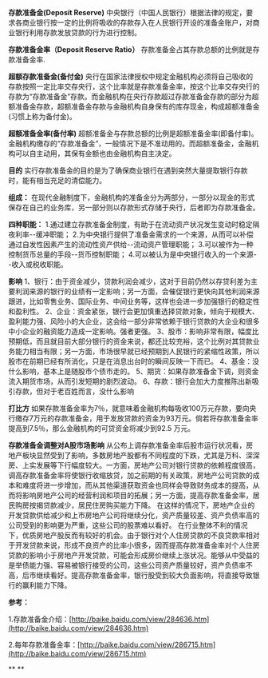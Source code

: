 <!---
markmeta_author: wongoo
markmeta_date: 2010-11-19 12:15:46
slug: deposit-reserve
markmeta_title: 存款准备金
wordpress_id: 12
markmeta_categories: Knowledge
-->

**存款准备金(Deposit Reserve)**
中央银行（中国人民银行）根据法律的规定，要求各商业银行按一定的比例将吸收的存款存入在人民银行开设的准备金账户，对商业银行利用存款发放贷款的行为进行控制。

**存款准备金率（Deposit Reserve Ratio）**
存款准备金占其存款总额的比例就是存款准备金率.

**超额存款准备金(备付金)**
央行在国家法律授权中规定金融机构必须将自己吸收的存款按照一定比率交存央行，这个比率就是存款准备金率，按这个比率交存央行的存款为“存款准备金”存款。而金融机构在央行存款超过存款准备金存款的部分为超额准备金存款，超额准备金存款与金融机构自身保有的库存现金，构成超额准备金(习惯上称为备付金)。

**超额准备金率(备付率)**
超额准备金与存款总额的比例是超额准备金率(即备付率)。金融机构缴存的“存款准备金”，一般情况下是不准动用的。而超额准备金，金融机构可以自主动用，其保有金额也由金融机构自主决定。

**目的**
实行存款准备金的目的是为了确保商业银行在遇到突然大量提取银行存款时，能有相当充足的清偿能力。

**组成：**
在现代金融制度下，金融机构的准备金分为两部分，一部分以现金的形式保存在自己的业务库，另一部分则以存款形式存储于央行，后者即为存款准备金。

**四种职能：**
1.通过建立存款准备金制度，有助于在流动资产状况发生变动时稳定隔夜利率--缓冲职能；
2.为中央银行提供了准备金需求的一个来源，从而可以补偿通过自发性因素产生的流动性资产供给--流动资产管理职能；
3.可以被作为一种控制货币总量的手段--货币控制职能；
4.可以被认为是中央银行收入的一个来源--收入或税收职能。

**影响**
1、银行：由于资金减少，贷款利润会减少，这对于目前仍然以存贷利差为主要利润来源的银行的业绩有一定影响；另一方面，会催促银行更快向其他利润来源跟进，比如零售业务、国际业务、中间业务等，这样也会进一步加强银行的稳定性和盈利性。
2、企业：资金紧张，银行会更加慎重选择贷款对象，倾向于规模大、盈利能力强、风险小的大企业，这会给一部分非常依赖于银行贷款的大企业和很多中小企业的融资能力造成一定影响。强者更强。
3、股市：影响非常有限，幅度比预期低，而且就目前大部分银行的资金来说，都还比较充裕，这个比例对其贷款业务能力相当有限；另一方面，市场很早就已经预期到人民银行的紧缩性政策，所以股市在前期已经有所消化，只是在消息出台时的瞬间反映一下而已。
4、基金：没什么影响，基本上是随股市个债市走的。
5、期货：如果存款准备金下调，则资金流入期货市场，从而引发短期的剧烈波动。
6、存款：银行会加大力度推陈出新吸引存款，但对于老百姓而言，没什么影响

**打比方**
如果存款准备金率为7％，就意味着金融机构每吸收100万元存款，要向央行缴存7万元的存款准备金，用于发放贷款的资金为93万元。倘若将存款准备金率提高到7.5％，那么金融机构的可贷资金将减少到92.5 万元。

**存款准备金调整对A股市场影响**
从公布上调存款准备金率后股市运行状况看，房地产板块显然受到了影响，多数房地产股都有不同程度的下跌，尤其是万科、深深房、上实发展等下行幅度较大。一方面，房地产公司对银行贷款的依赖程度很高，调高存款准备金率将使银行收缩放贷，加之前期的有关政策，房地产公司贷款的成本和难度将进一步增加，而从其他渠道获取资金也同样会导致财务成本的提高，从而将影响房地产公司的经营利润和项目的拓展；另一方面，提高存款准备金率，居民购房按揭贷款减少，居民住房购买能力下降。
在这样的情况下，房地产企业的开发贷款供给减少和上市房地产公司将继续分化，资产质量较差、资产负债率高的公司受到的影响更为严重，这些公司的股票难以看好。
在行业整体不利的情况下，优质房地产股反而有较好的机会。由于银行对个人住房贷款的不良贷款率相对于开发贷款来说，形成不良资产的比率小很多，因而提高存款准备金率对个人住房贷款的影响小于房地产开发贷款，可能会形成房价继续上涨状况。能够从中受益的是举债能力强、容易被银行接受的公司，这些公司资产质量较好，资产负债率不高，后市继续看好。提高存款准备金率，银行股受到较大负面影响，将直接导致银行的赢利能力下降。

**参考：**

1.存款准备金介绍：[http://baike.baidu.com/view/284636.htm](http://baike.baidu.com/view/284636.htm)

2.每年存款准备金率：[http://baike.baidu.com/view/286715.htm](http://baike.baidu.com/view/286715.htm)

**
**
